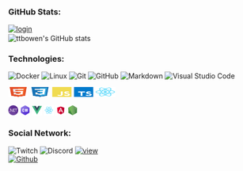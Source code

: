 ### GitHub Stats:
[![login](https://github-widgetbox.vercel.app/api/profile?username=staffuser&data=followers,repositories,stars,commits&theme=nautilus)](https://github.com/staffuser/github-widgetbox)
<br>
<img align="center" src="https://github-readme-stats.vercel.app/api?username=staffuser&show_icons=true&theme=blueberry" alt="ttbowen's GitHub stats"></img>
<br>
### Technologies:
<!-- line1 -->
![Docker](https://img.shields.io/badge/-Docker-000?&logo=Docker)
![Linux](https://img.shields.io/badge/-Linux-000?&logo=Linux)
![Git](https://img.shields.io/badge/-Git-05122A?style=flat&logo=git)
![GitHub](https://img.shields.io/badge/-GitHub-05122A?style=flat&logo=github)
![Markdown](https://img.shields.io/badge/-Markdown-05122A?style=flat&logo=markdown)
![Visual Studio Code](https://img.shields.io/badge/-Visual%20Studio%20Code-05122A?style=flat&logo=visual-studio-code&logoColor=007ACC)
<br>
<!-- line2 -->
<img alt="HTML" height="20" width="40" src="https://raw.githubusercontent.com/devicons/devicon/master/icons/html5/html5-original.svg"></img>
<img alt="CSS" height="20" width="40" src="https://raw.githubusercontent.com/devicons/devicon/master/icons/css3/css3-original.svg"></img>
<img alt="JS" height="20" width="40" src="https://raw.githubusercontent.com/devicons/devicon/master/icons/javascript/javascript-plain.svg"></img>
<img alt="TS" height="20" width="40" src="https://raw.githubusercontent.com/devicons/devicon/master/icons/typescript/typescript-plain.svg"></img>
<img alt="React" height="20" width="40" src="https://raw.githubusercontent.com/devicons/devicon/master/icons/react/react-original.svg"> </img>
<br>
<!-- line3 -->
<img height="20" src="https://raw.githubusercontent.com/github/explore/80688e429a7d4ef2fca1e82350fe8e3517d3494d/topics/dotnet/dotnet.png"></img>
<img height="20" src="https://raw.githubusercontent.com/github/explore/80688e429a7d4ef2fca1e82350fe8e3517d3494d/topics/csharp/csharp.png"></img>
<img height="20" src="https://raw.githubusercontent.com/github/explore/80688e429a7d4ef2fca1e82350fe8e3517d3494d/topics/vue/vue.png"></img>
<img height="20" src="https://raw.githubusercontent.com/github/explore/80688e429a7d4ef2fca1e82350fe8e3517d3494d/topics/react/react.png"></img>
<img height="20" src="https://raw.githubusercontent.com/github/explore/80688e429a7d4ef2fca1e82350fe8e3517d3494d/topics/angular/angular.png"></img>
<img height="20" src="https://raw.githubusercontent.com/github/explore/80688e429a7d4ef2fca1e82350fe8e3517d3494d/topics/nodejs/nodejs.png"></img>
<br>
### Social Network:
![Twitch](https://img.shields.io/twitch/status/pro13_0?style=social) ![Discord](https://img.shields.io/discord/1016068838074359889) [![view](https://komarev.com/ghpvc/?username=staffuser&color=blue)](https://github.com/staffuser)<br>
[![Github](https://img.shields.io/github/followers/staffuser?label=Follow&style=social)](https://github.com/staffuser)
